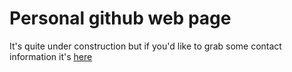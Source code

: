 # Personal github web page
It's quite under construction but if you'd like to grab some contact information it's [here](https://hwaseonchoi.github.io/)
